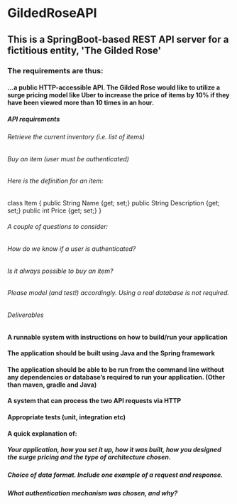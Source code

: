 # GildedRoseAPI

## This is a SpringBoot-based REST API server for a fictitious entity, 'The Gilded Rose'

### The requirements are thus:

#### ...a public HTTP-accessible API. The Gilded Rose would like to utilize a surge pricing model like Uber to increase the price of items by 10% if they have been viewed more than 10 times in an hour.

##### API requirements 
###### Retrieve the current inventory (i.e. list of items)
###### Buy an item (user must be authenticated) 

###### Here is the definition for an item: 
class Item 
{ 
public    String    Name {get; set;} 
public    String    Description {get; set;} 
public    int    Price {get; set;} 
} 

###### A couple of questions to consider: 
###### How do we know if a user is authenticated? 
###### Is it always possible to buy an item? 

###### Please model (and test!) accordingly. Using a real database is not required. 
###### Deliverables 
#### A runnable system with instructions on how to build/run your application
#### The application should be built using Java and the Spring framework
#### The application should be able to be run from the command line without any dependencies or database’s required to run your application.  (Other than maven, gradle and Java)
#### A system that can process the two API requests via HTTP 
#### Appropriate tests (unit, integration etc) 
#### A quick explanation of: 
##### Your application, how you set it up, how it was built, how you designed the surge pricing and the type of architecture chosen.
##### Choice of data format. Include one example of a request and response. 
##### What authentication mechanism was chosen, and why?

